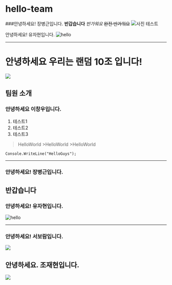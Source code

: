 # hello-team

###안녕하세요! 장병근입니다. 
**반갑습니다**
*반가워요*
~~완전 반가워요~~
![사진 테스트](https://r2.jjalbot.com/2023/03/_XmQZnhihZ.jpeg)

안녕하세요! 유자현입니다.
<img src="https://c1.staticflickr.com/1/927/43073772131_9123677185_o.jpg" alt="hello"></img>

-------------
# 안녕하세요 우리는 랜덤 10조 입니다!
<img src="https://img.sbs.co.kr/newsnet/etv/upload/2017/11/15/30000586054.jpg"></img>
## 팀원 소개
### 안녕하세요 이창우입니다.
1. 테스트1
2. 테스트2
3. 테스트3

>HelloWorld
    >HelloWorld
        >HelloWorld
```
Console.WriteLine("HelloGuys");
```

---
### 안녕하세요! 장병근입니다.
**반갑습니다**
---
### 안녕하세요! 유자현입니다.
<img src="https://c1.staticflickr.com/1/927/43073772131_9123677185_o.jpg" alt="hello"></img>

---
### 안녕하세요! 서보람입니다.
<img src="https://i.pinimg.com/736x/30/d2/b4/30d2b4c3f26eb0f4e6d8f948cc3c25a2.jpg"></img>

## 안녕하세요. 조재현입니다.
<img src="https://media0.giphy.com/media/v1.Y2lkPTc5MGI3NjExOWtwdWNhb3Y2bWRqMDRhMTQzcjJkc2lwbWduZm15bmRhMDBkbmVibiZlcD12MV9pbnRlcm5hbF9naWZfYnlfaWQmY3Q9Zw/vPuszmHgeWnIhTkSr5/giphy.gif"></img >